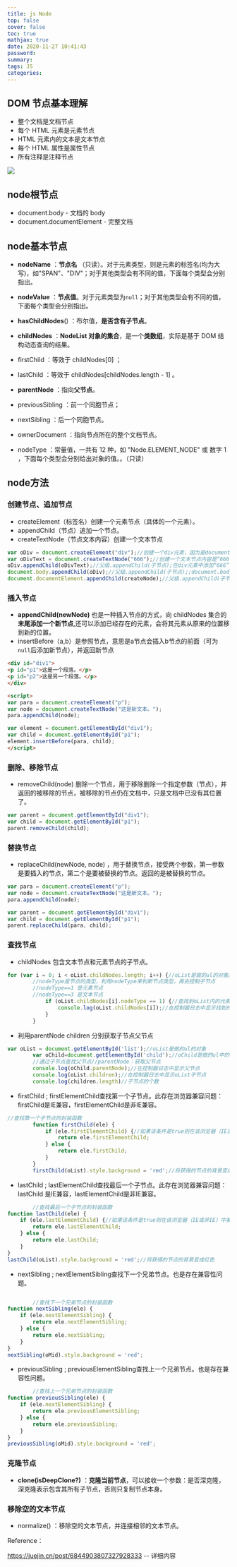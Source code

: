 ```yaml
---
title: js Node
top: false
cover: false
toc: true
mathjax: true
date: 2020-11-27 10:41:43
password:
summary:
tags: JS
categories:
---
```


## DOM 节点基本理解

- 整个文档是文档节点
- 每个 HTML 元素是元素节点
- HTML 元素内的文本是文本节点
- 每个 HTML 属性是属性节点
- 所有注释是注释节点

![](js-Node/1606445185786.png)

## node根节点

- document.body - 文档的 body
- document.documentElement - 完整文档

## node基本节点

- **nodeName** ：**节点名** （只读）。对于元素类型，则是元素的标签名(均为大写)，如"SPAN"、"DIV"；对于其他类型会有不同的值，下面每个类型会分别指出。

- **nodeValue** ：**节点值**。对于元素类型为`null`；对于其他类型会有不同的值，下面每个类型会分别指出。

- **hasChildNodes**() ：布尔值，**是否含有子节点**。

- **childNodes** ：**NodeList 对象的集合**，是一个**类数组**，实际是基于 DOM 结构动态查询的结果。
- firstChild ：等效于 childNodes[0] ；
- lastChild ：等效于 childNodes[childNodes.length - 1] 。
- **parentNode** ：指向**父节点**。
- previousSibling ：前一个同胞节点；
- nextSibling ：后一个同胞节点。
- ownerDocument ：指向节点所在的整个文档节点。
- nodeType ：常量值，一共有 12 种，如 "Node.ELEMENT_NODE" 或 数字 1 ，下面每个类型会分别给出对象的值。。（只读）

## node方法

### 创建节点、追加节点

- createElement（标签名）创建一个元素节点（具体的一个元素）。
- appendChild（节点）追加一个节点。
- createTextNode（节点文本内容）创建一个文本节点

```js
var oDiv = document.createElement("div");//创建一个div元素，因为是document对象的方法。
var oDivText = document.createTextNode("666");//创建一个文本节点内容是“666”，因为是document对象的方法。
oDiv.appendChild(oDivText);//父级.appendChild(子节点);在div元素中添加“666”
document.body.appendChild(oDiv);//父级.appendChild(子节点);;document.body是指向<body>元素
document.documentElement.appendChild(createNode);//父级.appendChild(子节点);;document.documentElement是指向<html>元素
```

### 插入节点

- **appendChild(newNode)** 也是一种插入节点的方式，向 childNodes 集合的**末尾添加一个新节点**,还可以添加已经存在的元素，会将其元素从原来的位置移到新的位置。
- insertBefore（a,b）是参照节点，意思是a节点会插入b节点的前面（可为`null`后添加新节点），并返回新节点

```html
<div id="div1">
<p id="p1">这是一个段落。</p>
<p id="p2">这是另一个段落。</p>
</div>

<script>
var para = document.createElement("p");
var node = document.createTextNode("这是新文本。");
para.appendChild(node);

var element = document.getElementById("div1");
var child = document.getElementById("p1");
element.insertBefore(para, child);
</script>		

```

### 删除、移除节点

- removeChild(node) 删除一个节点，用于移除删除一个指定参数（节点），并返回的被移除的节点，被移除的节点仍在文档中，只是文档中已没有其位置了。

```js
var parent = document.getElementById("div1");
var child = document.getElementById("p1");
parent.removeChild(child);
```

### 替换节点

- replaceChild(newNode, node) ，用于替换节点，接受两个参数，第一参数是要插入的节点，第二个是要被替换的节点。返回的是被替换的节点。

```js
var para = document.createElement("p");
var node = document.createTextNode("这是新文本。");
para.appendChild(node);

var parent = document.getElementById("div1");
var child = document.getElementById("p1");
parent.replaceChild(para, child);
```

### 查找节点
- childNodes 包含文本节点和元素节点的子节点。
```js
for (var i = 0; i < oList.childNodes.length; i++) {//oList是做的ul的对象。
		//nodeType是节点的类型，利用nodeType来判断节点类型，再去控制子节点
		//nodeType==1 是元素节点
		//nodeType==3 是文本节点
			if (oList.childNodes[i].nodeType == 1) {//查找到oList内的元素节点
				console.log(oList.childNodes[i]);//在控制器日志中显示找到的元素节点
			}
		}
```

- 利用parentNode children 分别获取子节点父节点
```js
var oList = document.getElementById('list');//oList是做的ul的对象
		var oChild=document.getElementById('child');//oChild是做的ul中的一个li的对象
		//通过子节点查找父节点//parentNode：获取父节点
		console.log(oChild.parentNode);//在控制器日志中显示父节点
		console.log(oList.children);//在控制器日志中显示oList子节点
		console.log(children.length)//子节点的个数
```

- firstChild ; firstElementChild查找第一个子节点。此存在浏览器兼容问题：firstChild是IE兼容，firstElementChild是非IE兼容。

```js
//查找第一个子节点的封装函数
		function firstChild(ele) {
			if (ele.firstElementChild) {//如果该条件是true则在该浏览器（IE或非IE）中兼容
				return ele.firstElementChild;
			} else {
				return ele.firstChild;
			}
		}
		firstChild(oList).style.background = 'red';//将获得的节点的背景变成红色
```

- lastChild ; lastElementChild查找最后一个子节点。此存在浏览器兼容问题：lastChild 是IE兼容，lastElementChild是非IE兼容。

```js
		//查找最后一个子节点的封装函数		
function lastChild(ele) {			
    if (ele.lastElementChild) {//如果该条件是true则在该浏览器（IE或非IE）中兼容				
        return ele.lastElementChild;			
    } else {				
        return ele.lastChild;			
    }		
}		
lastChild(oList).style.background = 'red';//将获得的节点的背景变成红色
```

- nextSibling ; nextElementSibling查找下一个兄弟节点。也是存在兼容性问题。

```js

		//查找下一个兄弟节点的封装函数		
function nextSibling(ele) {			
    if (ele.nextElementSibling) {				
        return ele.nextElementSibling;			
    } else {				
        return ele.nextSibling;				
    }			
}		
nextSibling(oMid).style.background = 'red';
```

- previousSibling ; previousElementSibling查找上一个兄弟节点。也是存在兼容性问题。

```js
		//查找上一个兄弟节点的封装函数		
function previousSibling(ele) {			
    if (ele.nextElementSibling) {				
        return ele.previousElementSibling;			
    } else {				
        return ele.previousSibling;					
    }			
}		
previousSibling(oMid).style.background = 'red';
```

### 克隆节点

- **clone(isDeepClone?)** ：**克隆当前节点**，可以接收一个参数：是否深克隆，深克隆表示包含其所有子节点，否则只复制节点本身。

### 移除空的文本节点

- normalize() ：移除空的文本节点，并连接相邻的文本节点。



Reference：

https://juejin.cn/post/6844903807327928333 -- 详细内容